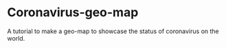 # Coronavirus-geo-map
 A tutorial to make a geo-map to showcase the status of coronavirus on the world.
